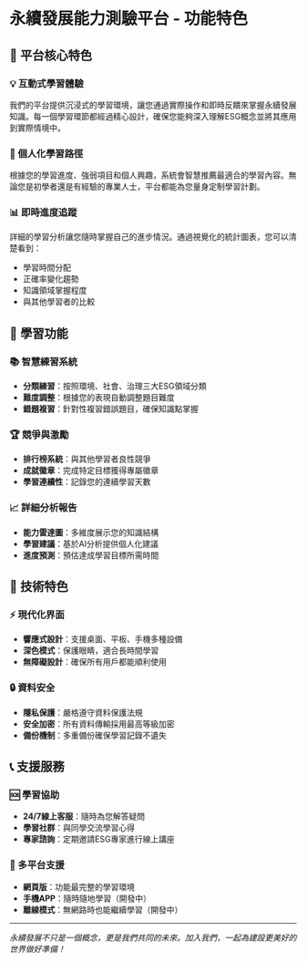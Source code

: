 # 永續發展能力測驗平台 - 功能特色

## 🎯 平台核心特色

### 💡 互動式學習體驗
我們的平台提供沉浸式的學習環境，讓您通過實際操作和即時反饋來掌握永續發展知識。每一個學習環節都經過精心設計，確保您能夠深入理解ESG概念並將其應用到實際情境中。

### 🎨 個人化學習路徑
根據您的學習進度、強弱項目和個人興趣，系統會智慧推薦最適合的學習內容。無論您是初學者還是有經驗的專業人士，平台都能為您量身定制學習計劃。

### 📊 即時進度追蹤
詳細的學習分析讓您隨時掌握自己的進步情況。通過視覺化的統計圖表，您可以清楚看到：
- 學習時間分配
- 正確率變化趨勢
- 知識領域掌握程度
- 與其他學習者的比較

## 🌟 學習功能

### 📚 智慧練習系統
- **分類練習**：按照環境、社會、治理三大ESG領域分類
- **難度調整**：根據您的表現自動調整題目難度
- **錯題複習**：針對性複習錯誤題目，確保知識點掌握

### 🏆 競爭與激勵
- **排行榜系統**：與其他學習者良性競爭
- **成就徽章**：完成特定目標獲得專屬徽章
- **學習連續性**：記錄您的連續學習天數

### 📈 詳細分析報告
- **能力雷達圖**：多維度展示您的知識結構
- **學習建議**：基於AI分析提供個人化建議
- **進度預測**：預估達成學習目標所需時間

## 🔧 技術特色

### ⚡ 現代化界面
- **響應式設計**：支援桌面、平板、手機多種設備
- **深色模式**：保護眼睛，適合長時間學習
- **無障礙設計**：確保所有用戶都能順利使用

### 🔒 資料安全
- **隱私保護**：嚴格遵守資料保護法規
- **安全加密**：所有資料傳輸採用最高等級加密
- **備份機制**：多重備份確保學習記錄不遺失

## 📞 支援服務

### 🆘 學習協助
- **24/7線上客服**：隨時為您解答疑問
- **學習社群**：與同學交流學習心得
- **專家諮詢**：定期邀請ESG專家進行線上講座

### 📱 多平台支援
- **網頁版**：功能最完整的學習環境
- **手機APP**：隨時隨地學習（開發中）
- **離線模式**：無網路時也能繼續學習（開發中）

---

*永續發展不只是一個概念，更是我們共同的未來。加入我們，一起為建設更美好的世界做好準備！*